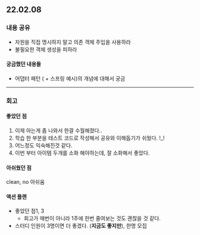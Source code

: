 ## 22.02.08

### 내용 공유

- 자원을 직접 명시하지 말고 의존 객체 주입을 사용하라
- 불필요한 객체 생성을 피하라

#### 궁금했던 내용들

- 어댑터 패턴 ( + 스프링 예시)의 개념에 대해서 궁금

--- 

### 회고

#### 좋았던 점

1. 이제 아는게 좀 나와서 한결 수월해졌다..
2. 학습 한 부분을 테스트 코드로 작성해서 공유와 이해돕기가 쉬웠다. !_!
3. 어느정도 익숙해진것 같다.
4. 이번 부터 아이템 두개를 소화 해야하는데, 잘 소화해서 좋았다.

#### 아쉬웠던 점

clean, no 아쉬움

#### 액션 플랜

- 좋았던 점1, 3
    - 회고가 매번이 아니라 1주에 한번 줄여보는 것도 괜찮을 것 같다.
- 스터디 인원이 3명이면 더 좋겠다. (**지금도 좋지만**), 한명 모집
  
